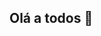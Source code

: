 ## Olá a todos 👋

<!--
**jnascimentoc/jnascimentoc** is a ✨ _special_ ✨ repository because its `README.md` (this file) appears on your GitHub profile.
Me chamo Julia Nascimento, temho 21 anos, sou carioca e apaixonada por dados.

